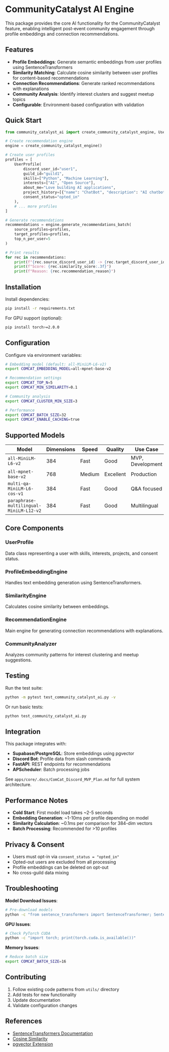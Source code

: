 # CommunityCatalyst AI Engine

This package provides the core AI functionality for the CommunityCatalyst feature, enabling intelligent post-event community engagement through profile embeddings and connection recommendations.

## Features

- **Profile Embeddings**: Generate semantic embeddings from user profiles using SentenceTransformers
- **Similarity Matching**: Calculate cosine similarity between user profiles for content-based recommendations
- **Connection Recommendations**: Generate ranked recommendations with explanations
- **Community Analysis**: Identify interest clusters and suggest meetup topics
- **Configurable**: Environment-based configuration with validation

## Quick Start

```python
from community_catalyst_ai import create_community_catalyst_engine, UserProfile

# Create recommendation engine
engine = create_community_catalyst_engine()

# Create user profiles
profiles = [
    UserProfile(
        discord_user_id="user1",
        guild_id="guild1",
        skills=["Python", "Machine Learning"],
        interests=["AI", "Open Source"],
        about_me="Love building AI applications",
        project_history=[{"name": "ChatBot", "description": "AI chatbot"}],
        consent_status="opted_in"
    ),
    # ... more profiles
]

# Generate recommendations
recommendations = engine.generate_recommendations_batch(
    source_profiles=profiles,
    target_profiles=profiles,
    top_n_per_user=5
)

# Print results
for rec in recommendations:
    print(f"{rec.source_discord_user_id} -> {rec.target_discord_user_id}")
    print(f"Score: {rec.similarity_score:.3f}")
    print(f"Reason: {rec.recommendation_reason}")
```

## Installation

Install dependencies:

```bash
pip install -r requirements.txt
```

For GPU support (optional):

```bash
pip install torch>=2.0.0
```

## Configuration

Configure via environment variables:

```bash
# Embedding model (default: all-MiniLM-L6-v2)
export COMCAT_EMBEDDING_MODEL=all-mpnet-base-v2

# Recommendation settings
export COMCAT_TOP_N=5
export COMCAT_MIN_SIMILARITY=0.1

# Community analysis
export COMCAT_CLUSTER_MIN_SIZE=3

# Performance
export COMCAT_BATCH_SIZE=32
export COMCAT_ENABLE_CACHING=true
```

## Supported Models

| Model | Dimensions | Speed | Quality | Use Case |
|-------|------------|-------|---------|----------|
| `all-MiniLM-L6-v2` | 384 | Fast | Good | MVP, Development |
| `all-mpnet-base-v2` | 768 | Medium | Excellent | Production |
| `multi-qa-MiniLM-L6-cos-v1` | 384 | Fast | Good | Q&A focused |
| `paraphrase-multilingual-MiniLM-L12-v2` | 384 | Fast | Good | Multilingual |

## Core Components

### UserProfile
Data class representing a user with skills, interests, projects, and consent status.

### ProfileEmbeddingEngine
Handles text embedding generation using SentenceTransformers.

### SimilarityEngine
Calculates cosine similarity between embeddings.

### RecommendationEngine
Main engine for generating connection recommendations with explanations.

### CommunityAnalyzer
Analyzes community patterns for interest clustering and meetup suggestions.

## Testing

Run the test suite:

```bash
python -m pytest test_community_catalyst_ai.py -v
```

Or run basic tests:

```bash
python test_community_catalyst_ai.py
```

## Integration

This package integrates with:

- **Supabase/PostgreSQL**: Store embeddings using pgvector
- **Discord Bot**: Profile data from slash commands
- **FastAPI**: REST endpoints for recommendations
- **APScheduler**: Batch processing jobs

See `apps/core/.docs/ComCat_Discord_MVP_Plan.md` for full system architecture.

## Performance Notes

- **Cold Start**: First model load takes ~2-5 seconds
- **Embedding Generation**: ~1-10ms per profile depending on model
- **Similarity Calculation**: ~0.1ms per comparison for 384-dim vectors
- **Batch Processing**: Recommended for >10 profiles

## Privacy & Consent

- Users must opt-in via `consent_status = "opted_in"`
- Opted-out users are excluded from all processing
- Profile embeddings can be deleted on opt-out
- No cross-guild data mixing

## Troubleshooting

**Model Download Issues**:
```bash
# Pre-download models
python -c "from sentence_transformers import SentenceTransformer; SentenceTransformer('all-MiniLM-L6-v2')"
```

**GPU Issues**:
```bash
# Check PyTorch CUDA
python -c "import torch; print(torch.cuda.is_available())"
```

**Memory Issues**:
```bash
# Reduce batch size
export COMCAT_BATCH_SIZE=16
```

## Contributing

1. Follow existing code patterns from `utils/` directory
2. Add tests for new functionality
3. Update documentation
4. Validate configuration changes

## References

- [SentenceTransformers Documentation](https://www.sbert.net/)
- [Cosine Similarity](https://en.wikipedia.org/wiki/Cosine_similarity)
- [pgvector Extension](https://github.com/pgvector/pgvector)
